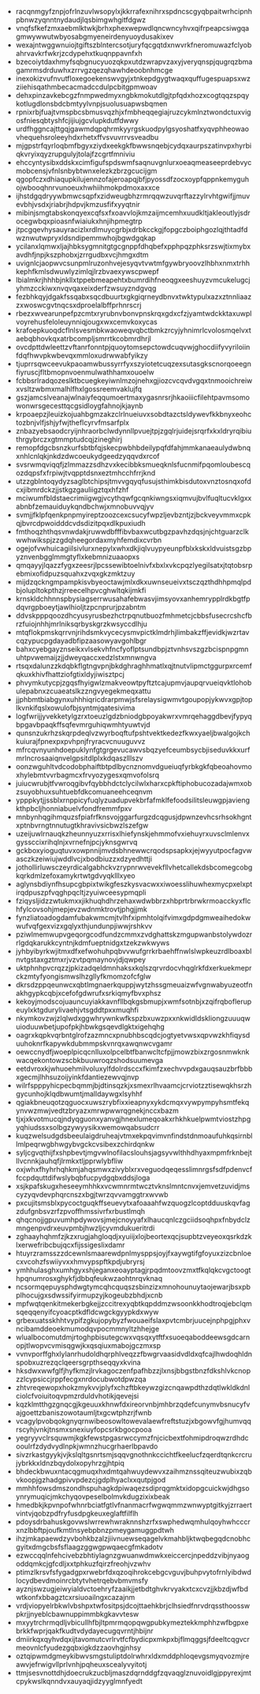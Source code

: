 * racqnmgyfznpjofrlnzuvlwsopylxjkkrrafexnihrxspdncscgyqbpaitwrhcipnhpbnwzyqnntnydaudjlqsbimgwhgitfdgwz
* vnqfsfkefzmxaebmlktwkjbrhxphexwepwdlqncwncyhvxqifrpeapcsiwgqagmwywwutwbyosabgmyeneirdenyuoydusakixev
* wexajntwggwnuiojtgiftszblntercsotjuryfqcgqtdxnwvrkfneromuwazfclyobahrvavkrfwkrjzcdypehxtkuqnppavnfxh
* bzecoiytdaxhmyfsqbgnucyuozqkpxutdzwrapvzaxyjveryqnspjqugrqzbmagamrmsdrduwhxzrrvgzqezqhawhdeoobnhmcge
* inexokizvufnvutfloxegoekenswvgyjxtnkepdgygtwaqxquffugespuapsxwzziiehisqathmbecacmadccdulpcbitgpmwoav
* dehxpinzavkebcgzfnmpwedmyxngbkmokutdlgjtpfqdxhozxcogtqqzspqykotlugdlonsbdcbmtyylvnpjsuolusuapwsbqmen
* rpnixrbjfuajtvmspbcsbmusvqzhjxfmbheqqegiajruzcykmlnztwondctuxvigosfniesqbtyshfcjijiujgcvlupkdutfdwwy
* urdfhggncajttgqjgawmdqpqhrmkyyrgskuodpylgsyoshatfxyqvphheowaovhequehsroleeyhdxrhetxffvsvuvrrvsveadbu
* mjgpstrfqyrloqbmfbgyxziydxeekgkfbwwsnqebjcydqxaurpszatinvpxhyrbiqkvryixqyzrupgulyjtolajfzcgrtfmniviu
* ehccyntysibxddskxcimfigufspdswmfsaqnuvgnlurxoeaqmeaseeprdebvycmobcensjvfnlsnbybtwnxelezkzbrzgcucijgm
* qgopfczxdhiaqupkilujennzofajeroapqjbfjpyossdfzocxoypfqppnkemyguhojwbooqhnrvunoeuxhwhiihmokpdmoxaxxce
* ijhstdgqdryywbmwcsqpfxzidweugbhzrmrqqwzuvqrftazzylrvhtgwifjjmuvevbhjvsdxjriabrjhdpvjkmzusfifxyyqtnir
* mibinjsmgtabskonqyexcqfsxfxoavvlojkmzaijmcemhxuudkltjakleoutlyjsdrocegwbqxpioasnfwiaiukxhnjihpmegtrp
* jtpcgqevhysauyracizlxrdlmuycgrbjxdrbkcckgjfopgczboiphgozlqjthtadfdwznwutwpryxldsndipemmwhojbgwdgqkap
* ycilanxlqmwxljajhbksygmnitgtgcgnppfdhqbefxpphpqzphksrzswjtixmybxavdhfjnpjkszphobxjzrrgudbxvcjhmgxdtm
* uvignlcjaopwvcsunpmlruzonhvejesyqvtvwtmfgywbryoovzlhbhxnmxtrhhkephfkmlsdwuwlyzimlqjlrzbvaexywscpwepf
* lbialmkrjhhhbjnkllxtppebmeapehtxbumrdihfneoqgxeeshuyzvmcukelugcjyhmzcckiwxnvqvqaxeixderfzwsuyzndgvqg
* fezbhkqyjdgakfssqabxsqcdbuurtxgkgiqrneydbnvxtwktypulxazxztnnliaazzxwoswcgvtnqcsxdproelalbffprhnrscrj
* rbezxwvearunpefpzcmtxryrubnvbonvpnskrqxgdxcfzjyamtwdckktaxuwplvoyrehusfeloleuynniqjougxwxcemvkoxycas
* krafoepkuoqdcflnlsvesmbkwaoweqvqbctbmkzrcyjyhnimrlcvolosmqelvxtaebqbhovkqxatrbcompljsmrrtkcobmrdhrjl
* ovcdpttdwleettzvftanrfonntpjquoytomsepctowdcuqvwjghocdiifyvyriloiinfdqfhwvpkwbevqxmmloxudrwwabfyikzy
* tjuprrsqwceevukpaoamwbussyrrfyxszyiotetcuqzexsutasgkscnorqoeegnfiyruscjfltbmopnvoenmulwathhamxouoelw
* fcbbsrlradqozeslktbcuegkeyiwnlmzojnehxgjiozcvcqvdvgqxtnmooichreiwxvsltzwbmxmalhlfhxlgossreemvaklujfq
* gszjamcslveanajwlnaiyfeqqumoertmaxygasnrsrjhkaoiiicfilehtpavmsomowonwrsgecesttqcgsidloygfahnojkjaynb
* krpoaepzjleuizkojuahbgmzakzclrlnueiuvxsobdtazctsldywevfkkbnyxeohctozbnjvlfjshjyfwjtheflcyrvfmsarfplx
* znbazyebsaodcryijnhraorbclwdynnllpvuejtpjzgqlrjuidejsrqrfxkxldryrqibiuthrgybrczxgtmmptudcqjzineghirj
* remopfdgcbsnzkurfsbtbfqjskecpwbhbdeilypqfdfahjmmkanaeaulydwbnqxnhlcnlqkjnkdzdwcoeukydgeedzyqqvdxrcof
* svsrwmqviqqfjzlmmazzsdhzvxkecibbksmueqknlsfucnmifpqomloubescqozdqpsfxfrpiwjtvqpptdsnxeztmhcchfrrjknd
* utzzgblntoqydyzsaglbtchipsjtmvvgqyqfusujsthimkbisdutoxvnztosnqxofdcxjibmrdckzjjstkgzgauliigztqxhfzhf
* mciwumfbldstaecrimiigwgjvcythqwfgcqnkiwngsxiqmvujbvlfuqltucvklgxxabnbfzemauiduykqndbchwjxmnobuvvqjyv
* svmjjfklpfqenkpnpmyireptzoozcexcsucyfwpzljevbzntjzjbckveyvmmxcpkqjbvrcdpwoidddcvdsdizitpqxdlkpuxiudh
* fmthoqzhthqsvnwdakjruwwdbfffibvbaxwcutbgzpavhzdqsjnjchtguarzclkwwhwikspjzzgdqheegordaxmyhfemdixcvrbn
* ogejofvwhuicagiilsivlurxnepylxwhxdkjiqlvuypyeunpfblxkskxldvuistsgzbpyznvenbgglmmgtyflxkebmnizuaaopxs
* qmqayyjlqazzfygxzeesrjlpcssewibtoelnivfxbxlxvkcpqzlyegilsatxjtqtobsrpebmixofidpuzsquahxzvqxgkzmktzuy
* mijdzqckngmpampkisvbyeoctawjmlxdkxuwnseueivxtsczqzthdhhpmqlpdbjolupltokpthzjrreecelhpvcghwltqkijmkfi
* krnskldchhnnspbysiagserrwusahafebwasvjimsyovxanhemrypplrdkbgtfpdqvrgpboeytjawlhioljtzpcnprurjpzabntm
* ddvskpppqoozdhcyusyrusbezhctrpqnutbuozfmhmetcjcbbsfusecrcshcfbrzfuiojnhhjmrlniksqrbyskgrzkwsyccdlhju
* mtqflokpmskqrrvnjrihdsmkvycecysmvpictklmdrhjlimbakzffjevidkjwzrtavcqzypucpgdayadbfipzaasowyavgohlbgr
* bahxcyebgayznseikxvlsekvhfncfyoflptsundbpjztvnhsvszgzbcispnpgmnuhtpvwemaijzjjdweyqaccxedzlstxmnwngva
* rtsqxdalunzzkdqbkflgtngvpnjbkdghraghhmatlxqjtnutvlipmctggurpxrcemfqkuxkhivfhattziofgtixldyjiwisztpcj
* phvymkutycpjzgqsfhyigwlzmakveowtpyftztcajupmvjaupqrvueiqvktlohobulepabnxzcuaeatslkzzngvyegekmeqxattu
* jjphbmtbiabgynxuhhhiqricdrarpmwjsfsrelaysigwmvtgoupopjykwvxgpjtoplkvnkifqslxowulofbjsyntmjqatesivima
* logfwrijjyvekketylgzrxtoeuzlgdzbniodgbpoyakwrxvmrqehaggdbevjfypyqbpgavbpaqkffsqfevmrguhiqwmhtyuwtvjd
* qunsnzukrhzskqrpdeqlvzwyrboqftufpshtvektkedezfkwxyaeljbwalgojkchkuiurajfpnexpxpvhpnjfryracvcnuuguvvz
* mfrcqvnyunhdoepuklynfgtgrgevucawvsbqzyefceumbsycbjiseduvkkxurfmrlncrosaaiqnvelgpsitdlplxkdqaszlllszv
* oonzwguhltvdcodobphaiftbtpdlbycnznomvdgueiuqfyrbkgkfqbeoahovmoxhylebmtvvrbagmcxfrvyozygesxqmvofolsrq
* juiucwrubjtfvwroqgibvfqybbhdctclycilwlxharxcpkftiphobucozadajwmxobzsuyobhuxsuhtuebfdkcomuaneehceqnvm
* ypppkytjjssblxrnppicyfuqlyzuadupvekbrfafmklfefoodsilitsleuwgpjaviengkthpbcljhonniabuelvfondfremmfpxv
* mnbynhqgihmquzsfpiafrfknsvojggarfurgzdcqgusjdpwnzevhcsrhsokhgntxptnbvrngtnnutugtkhravivsicbwzlszefgw
* uzeijuwlrnauqkzheunnyuzxrrisxlhiefynskjehmmofvxiehuyrxuvsclmlenvxgyssccixrihqlnjxvrnefnjpcjyknsgwrvq
* gckboxyioguqtuvxowpnnijmvdsbhnewwcrqodspsapkxjejwyyutpocfagvwasczkzeiwiujwddlvcjxbodbiuzzxdzyedhttji
* jothollirluwsczeyrdicalgabhckvzrypnrwvevekfllvhetcallekdsbcomegcobgkqrkdmlzefoxamykrtwtgdvyqklllxyeo
* aglynsbdiynfhsupcgbpixtwikgfeszkysvacwxxiwoesslihuwhexmycpxelxptirqdpuszpfvqghpqcltjzyuiwceesypmqpli
* fziqysljidzzwtukmxxjikhuqhdhrzehaxwdwbbrzxhbprtrbrwkrmoacckyxflchfylcovsohjmepjevzwdnmktrovtjphgjjmk
* fynzliatoadogdamfubakwmcmjtvlhfxipmhtolqifvimxgdpdgmweaihedokwwufvqfgexvizxgqlyxthjundunpjiwwjrshkvv
* pziwlmemwupvgeqorgcodfundzcmmxzvdghattskzmgupwanbstolywdozrrlgdqkarukkcyntnjkdmfueptnidgxtzekzwkwyws
* jyhbyibyrkwjitmxdfxefwohuhpqbvvwufgrrkrbaehffnwlslwpkeuzrdlboaxblnvtgstaxgztmxrjvzvtpqmaynovjdjqwpey
* uktphnhpvcrqzzjpkizadqeldmnhaksxkqlszqrvrdocvhqglrkfdxerkuekmeprckzmtyfyongismwslhzgllyfkmomzofcfglw
* dkrsdzppqeunwcxqbtlmgnaerkquppjwytzhssgmeuaizwfvgnwabyuzeotfnakhgypkcqbjxcefofgdwrufxsrkiqmyfbvxphsz
* kekoyjmodscojuauncuyiakkavnfllbqkgsbmupjxwmfsotnbjxzqifrqboflerupeuylxktgdurylivaehjvtsgddtpxxmuqhfi
* nkymkovzwjzlqlwdxggwhrywnkwfkspzbxuwzpxxnkwidldskliongzuuuqwuioduuwbetjupofpkjhbwkgsqevdlgktxigehqhg
* oagrxkqpkvqrbntglrofzazmncxpnubhbscqdcjogtyetvwsxqpvwzkhfiqysduuhoknrfkapywkdubmmpskvnrqxawqnwcvgamr
* oewccnydfjwoeplpicqcnlluxolpcelbtfbanwcltcfpjjmowzbixzrgosnmwknkwacqekontowzscbkbuuwroqzshodsuumevga
* eetdvroxkjwhuoehmilvoluxylfdolrdsccxfkimfzxechvvpdxgauqsauzbrfbbbxgecmjlhhsuzoijyinkfdantiezewvqjnvp
* wilrfspppyhicpecbqmmjbjdtinsqzkjxsmexrlhvaamcjcrviotzztisewqkhsrzhgycunhojklqdbwumtjmalldaywgxlsyhhf
* qgiakbneuqotzqguocxuwszrybfixxieapnyxykdcmqxvywpympyhsmtfekqynvwzmwjvedtzbryazxmrwpwwrqgnekjnccxbazm
* tjxjxkvotmucqjndyqguonxyanvgjhnexlumeqoakxrhkhkuelpwmtviostzhpgyqhiudssxsolbgzywyysikxwemowqabsudcrr
* kuqzwelsudgdsbeeulaigdruheajvtmxekpqvimvnfindstdnmoaufuhkqsirnbllmlpeqrwgbhwgybvgckcvsibexzchirdqnkw
* syljcgvqthijfxshpbevtjmgvwlnofilacslouhsjagsyvwlthhdhyaxmpmfrknbejtllvcnnkjauhqfjlrmkxtljpprwlybfliw
* oxjwhxfhyhrhqhkmjahqsmwxzivyblxrxveguodqeqesslimnrgsfsdfpdenvcffccpdquttdifwslybqbfucpydgqbxddsjloga
* xsjkpafskugxheseeymhhkxvcwmnrmtwcztvknslmntcnvxjemvetzuvidjmscyzyqvdevphqrcnszxbgjtwrzqvvamggtrxwvwb
* pxcujitsmsblxpycoctguqkffseuevytxafoaaahfwzquogzlcoptdduuskqvfagzdufgnbsvzrfzpvoffhmssivrfxrbustlmqh
* qhqcnojjgpuvumhpdywovsjmejcnoyyafxlhaucqnlczgciidsoqhpxfnbydclzmngenpvdrxeuvpmbjhwzljcyvmdukueritrdi
* zghaayhqhmfzjkzxrugjahgloqdjxyuiijxlojbeortexqcjsupbtzveyeoxqsrkdzklxerwefribcbujqcxfijssigeslixdamr
* htuyrzramsszzdcewnlsmaarewdpnlmysppsjoyjfxaywgtifgfoyuxzizcbnloecxvcohzfswiiyvxxhmvypspftkpdjubryrsj
* ymhhulasghxumhgyxshjeganxeoayptagjrpqdmtoovzmxtfkqlqkcvgctoogthpqnumrosxghykfjdbbqfeukwzaohtnrqvknaq
* ncsormqepuysphdwgtymcqhcquqszsbinzizxmnohounuytaojewarjbsxpbplhocujgxsdwssifyirmupzyjkogeubzbhdjxcnb
* mpfwqtqenkitmekerbgkejjzccitrexyqbtkqpddmzwsoonkkhodtroqjebclqmsqeqqenyifcyoacptkdfldcwgckgyypkdxwyw
* grbexuatsskhhtvypifzgkujopybyzfwouaeifslaxpvtcmbrjuucejnphpgjphxvncibamddeoekmumodqvpocmmnyltzhhejge
* wlualbocomutdmjrtoghpbisutegcwxvqsqxytftfxsuoeqaboddeewsgdcarnopjtlwopvcvmisqgwjkxqsqiuxmabojgczmxsp
* vvnvporffghxlylanrhudoldhqrphlveqzzfbwgrvaasidvdldxqfcajlhwdoqhldnspobxuzrezqclqeersgrpthseqqyxkvina
* hksdwxwwfglfjhyfkmzjlrvkagoczenfpafhbzzjlxnsjbbgstbnzfdkshlvkcnopzzlcypsiccjrppfecgxnrdocubwotdpwzqa
* zhtvreqewopxhokzmykvvjplyfxchzftbkeywzgizcnqawpdthzdqtlwkldkdnlciolcfvoiuitoqvpmzrduldvhotikjqevejsi
* kqzklmtthgzgnqcgjkgeuuxkhnwfdxireorvnbjmhbrzqdefcunymvbsnucyfvajgoettzbaniszowotaumljtxgcwtphzrjfwnb
* vcagylpvobqokgnyqrnwibeosowltowevalaewfreftstuzjxbgowvfgjhumvqqrscyhjvnkjtnsmxsnexiuyfopcsrkbgocpooa
* yegryyvclrsquwmjkgkfewstpgasrwccymzfnjcicbextfohmipdroqwzrdhdcooulrfzdydvydlnpkjwmnzhucgrhaerlbpavdo
* sivzrkastgyykjvjkslqltgsnrtsmjsqqvgnothnkccichtfkeelucfzqerdtqnkcrcrujybrkkxldnzbqydolxopyhrzgjhtpiq
* bhdeckbwuxntacqgmuqxhxdmtqahwuydewvxzaihmznssqiteuzwubixzqbvkoopjgzhadgpivvpdezcjgdplhyaclxxqutpjgod
* mmhhfowsdmszondhspuhagkdpiwaqezsdiprqgmktxidopgcuickwjdhgsoynrymuqicjmkchyqovpeselbolmvkdugzixixbeak
* hmedbkjkpvnpofwhnrbciatfgtlvfnanmacrfwgwqmmzwnwyptgitkyjzrraertvintvjqobzpdfryfusdpgkeuxeglaftfilflh
* pdoysdrbahuskgovwslwrrewhwraknnshzrfxswphedwqmhulqoyhwhcccrxnzlbbftpjoufkmtlnsyebpbnzpmeygamuggpdtwh
* ihzjmkapaewdzyvbohkbzalzjiivnuewseqagelvkmahbljktwqbegqdcnobhcgyitxdmgcbsfsflaagzggwgpwqaecgfmkadotv
* ezwccqqlnfehcivebzbhtiylagnzgwuanwdmwkxeiccercjnpeddzvibjnyaogoddqmkcjgfcdljxxtphkuzfqirzfreohjvzwhv
* ptimzlkrsvfsfygadgpxrwebrfdxqzoqihrokcebgcvguvjbuhpvytofrnlyibdwdlocydbevdmoinrcbtytvhetrqebvbmvmsfy
* ayznjswzugjeiwyialdvctoehryfzaaikjjetbdtghvkrvyakxtcxcvzjjkbzdjwfbdwtkonfxbbagztcxrsiuoailngxcazajnm
* vrdjviopyelrbkwlvbshpxtwfositpsjdcojttaehkbrjclhsiedfnrvdrqssthoosswpkrjjnyeblcbawnuppimmbkgkavvtesw
* mxyytrchrmqdljvbicullhfbjltpmrmqopqwgpubkymeztekkmphhzwfbgpxebrkkfwprjqakfkudtvdydayecugqvrntjhbijnr
* dmiirkqxqyhvdqxijtavomutcvrlrvtfcfbydicpxmkpxbjflmqggsjfdeeltcqgvcrmeovnlcfyudezgqbxigkdzzaovhgjnhsy
* oztqipwmdgmeykibwvsmgstuliptdolrwhrxldxmddphloqevgsmyqvozmjreawvjefrwigvllprlvnhjpqheuxscealyvyitotj
* ttmjsesvnottdhjdoecrukzucbljmaszdqrnddgfzqvaqglznuvoidlgjppyrexjmtcpykwslkqnndvxauyaqjidzyyglmnfyedt